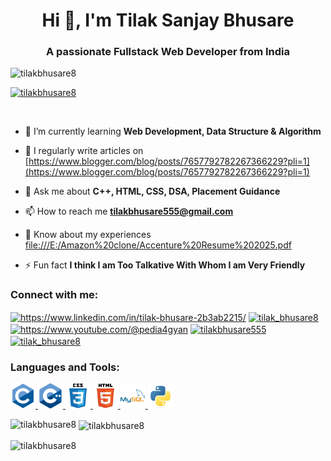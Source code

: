 <h1 align="center">Hi 👋, I'm Tilak Sanjay Bhusare</h1>
<h3 align="center">A passionate Fullstack Web Developer from India</h3>

<p align="left"> <img src="https://komarev.com/ghpvc/?username=tilakbhusare8&label=Profile%20views&color=0e75b6&style=flat" alt="tilakbhusare8" /> </p>

<p align="left"> <a href="https://github.com/ryo-ma/github-profile-trophy"><img src="https://github-profile-trophy.vercel.app/?username=tilakbhusare8" alt="tilakbhusare8" /></a> </p>

<p align="left"> <a href="https://twitter.com/" target="blank"><img src="https://img.shields.io/twitter/follow/?logo=twitter&style=for-the-badge" alt="" /></a> </p>

- 🌱 I’m currently learning **Web Development, Data Structure & Algorithm**

- 📝 I regularly write articles on [https://www.blogger.com/blog/posts/7657792782267366229?pli=1](https://www.blogger.com/blog/posts/7657792782267366229?pli=1)

- 💬 Ask me about **C++, HTML, CSS, DSA, Placement Guidance**

- 📫 How to reach me **tilakbhusare555@gmail.com**

- 📄 Know about my experiences [file:///E:/Amazon%20clone/Accenture%20Resume%202025.pdf](file:///E:/Amazon%20clone/Accenture%20Resume%202025.pdf)

- ⚡ Fun fact **I think I am Too Talkative With Whom I am Very Friendly**

<h3 align="left">Connect with me:</h3>
<p align="left">
<a href="https://linkedin.com/in/https://www.linkedin.com/in/tilak-bhusare-2b3ab2215/" target="blank"><img align="center" src="https://raw.githubusercontent.com/rahuldkjain/github-profile-readme-generator/master/src/images/icons/Social/linked-in-alt.svg" alt="https://www.linkedin.com/in/tilak-bhusare-2b3ab2215/" height="30" width="40" /></a>
<a href="https://instagram.com/tilak_bhusare8" target="blank"><img align="center" src="https://raw.githubusercontent.com/rahuldkjain/github-profile-readme-generator/master/src/images/icons/Social/instagram.svg" alt="tilak_bhusare8" height="30" width="40" /></a>
<a href="https://www.youtube.com/c/https://www.youtube.com/@pedia4gyan" target="blank"><img align="center" src="https://raw.githubusercontent.com/rahuldkjain/github-profile-readme-generator/master/src/images/icons/Social/youtube.svg" alt="https://www.youtube.com/@pedia4gyan" height="30" width="40" /></a>
<a href="https://www.hackerrank.com/tilakbhusare555" target="blank"><img align="center" src="https://raw.githubusercontent.com/rahuldkjain/github-profile-readme-generator/master/src/images/icons/Social/hackerrank.svg" alt="tilakbhusare555" height="30" width="40" /></a>
<a href="https://www.leetcode.com/tilak_bhusare8" target="blank"><img align="center" src="https://raw.githubusercontent.com/rahuldkjain/github-profile-readme-generator/master/src/images/icons/Social/leet-code.svg" alt="tilak_bhusare8" height="30" width="40" /></a>
</p>

<h3 align="left">Languages and Tools:</h3>
<p align="left"> <a href="https://www.cprogramming.com/" target="_blank" rel="noreferrer"> <img src="https://raw.githubusercontent.com/devicons/devicon/master/icons/c/c-original.svg" alt="c" width="40" height="40"/> </a> <a href="https://www.w3schools.com/cpp/" target="_blank" rel="noreferrer"> <img src="https://raw.githubusercontent.com/devicons/devicon/master/icons/cplusplus/cplusplus-original.svg" alt="cplusplus" width="40" height="40"/> </a> <a href="https://www.w3schools.com/css/" target="_blank" rel="noreferrer"> <img src="https://raw.githubusercontent.com/devicons/devicon/master/icons/css3/css3-original-wordmark.svg" alt="css3" width="40" height="40"/> </a> <a href="https://www.w3.org/html/" target="_blank" rel="noreferrer"> <img src="https://raw.githubusercontent.com/devicons/devicon/master/icons/html5/html5-original-wordmark.svg" alt="html5" width="40" height="40"/> </a> <a href="https://www.mysql.com/" target="_blank" rel="noreferrer"> <img src="https://raw.githubusercontent.com/devicons/devicon/master/icons/mysql/mysql-original-wordmark.svg" alt="mysql" width="40" height="40"/> </a> <a href="https://www.python.org" target="_blank" rel="noreferrer"> <img src="https://raw.githubusercontent.com/devicons/devicon/master/icons/python/python-original.svg" alt="python" width="40" height="40"/> </a> </p>

<p><img align="left" src="https://github-readme-stats.vercel.app/api/top-langs?username=tilakbhusare8&show_icons=true&locale=en&layout=compact" alt="tilakbhusare8" /></p>

<p>&nbsp;<img align="center" src="https://github-readme-stats.vercel.app/api?username=tilakbhusare8&show_icons=true&locale=en" alt="tilakbhusare8" /></p>

<p><img align="center" src="https://github-readme-streak-stats.herokuapp.com/?user=tilakbhusare8&" alt="tilakbhusare8" /></p>
